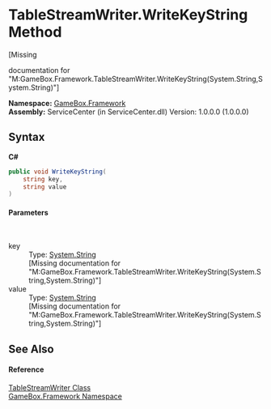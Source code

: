 # TableStreamWriter.WriteKeyString Method 
 

\[Missing <summary> documentation for "M:GameBox.Framework.TableStreamWriter.WriteKeyString(System.String,System.String)"\]

**Namespace:**&nbsp;<a href="a8957fe6-9cc0-3a6d-cd5c-a2a246efee1e">GameBox.Framework</a><br />**Assembly:**&nbsp;ServiceCenter (in ServiceCenter.dll) Version: 1.0.0.0 (1.0.0.0)

## Syntax

**C#**<br />
``` C#
public void WriteKeyString(
	string key,
	string value
)
```


#### Parameters
&nbsp;<dl><dt>key</dt><dd>Type: <a href="http://msdn2.microsoft.com/zh-cn/library/s1wwdcbf" target="_blank">System.String</a><br />\[Missing <param name="key"/> documentation for "M:GameBox.Framework.TableStreamWriter.WriteKeyString(System.String,System.String)"\]</dd><dt>value</dt><dd>Type: <a href="http://msdn2.microsoft.com/zh-cn/library/s1wwdcbf" target="_blank">System.String</a><br />\[Missing <param name="value"/> documentation for "M:GameBox.Framework.TableStreamWriter.WriteKeyString(System.String,System.String)"\]</dd></dl>

## See Also


#### Reference
<a href="44e22804-9fc2-a91c-fe5b-5cd24a589d73">TableStreamWriter Class</a><br /><a href="a8957fe6-9cc0-3a6d-cd5c-a2a246efee1e">GameBox.Framework Namespace</a><br />
